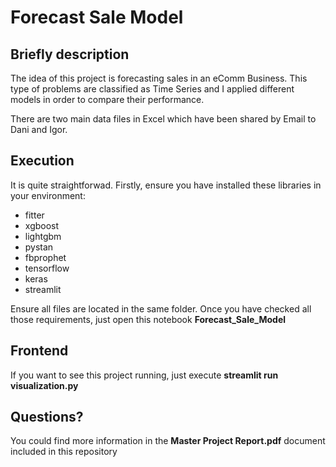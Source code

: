 # Forecast Sale Model

## Briefly description
The idea of this project is forecasting sales in an eComm Business. This type of problems are classified as Time Series and I applied different models in order to compare their performance.

There are two main data files in Excel which have been shared by Email to Dani and Igor.

## Execution

It is quite straightforwad. Firstly, ensure you have installed these libraries in your environment:
* fitter
* xgboost
* lightgbm
* pystan
* fbprophet
* tensorflow
* keras
* streamlit

Ensure all files are located in the same folder. Once you have checked all those requirements, just open this notebook **Forecast_Sale_Model**

## Frontend

If you want to see this project running, just execute **streamlit run visualization.py**

## Questions?

You could find more information in the **Master Project Report.pdf** document included in this repository

